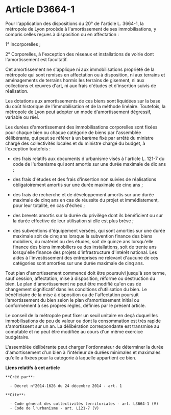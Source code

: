 # Article D3664-1

Pour l'application des dispositions du 20° de l'article L. 3664-1, la métropole de Lyon procède à l'amortissement de ses
immobilisations, y compris celles reçues à disposition ou en affectation : 

1° Incorporelles ; 

2° Corporelles, à l'exception des réseaux et installations de voirie dont l'amortissement est facultatif. 

Cet amortissement ne s'applique ni aux immobilisations propriété de la métropole qui sont remises en affectation ou à
disposition, ni aux terrains et aménagements de terrains hormis les terrains de gisement, ni aux collections et œuvres d'art,
ni aux frais d'études et d'insertion suivis de réalisation. 

Les dotations aux amortissements de ces biens sont liquidées sur la base du coût historique de l'immobilisation et de la
méthode linéaire. Toutefois, la métropole de Lyon peut adopter un mode d'amortissement dégressif, variable ou réel. 

Les durées d'amortissement des immobilisations corporelles sont fixées pour chaque bien ou chaque catégorie de biens par
l'assemblée délibérante, qui peut se référer à un barème fixé par arrêté du ministre chargé des collectivités locales et du
ministre chargé du budget, à l'exception toutefois :

- des frais relatifs aux documents d'urbanisme visés à l'article L. 121-7 du code de l'urbanisme qui sont amortis sur une
durée maximale de dix ans ;

- des frais d'études et des frais d'insertion non suivies de réalisations obligatoirement amortis sur une durée maximale de
cinq ans ;

- des frais de recherche et de développement amortis sur une durée maximale de cinq ans en cas de réussite du projet et
immédiatement, pour leur totalité, en cas d'échec ;

- des brevets amortis sur la durée du privilège dont ils bénéficient ou sur la durée effective de leur utilisation si elle
est plus brève ;

- des subventions d'équipement versées, qui sont amorties sur une durée maximale soit de cinq ans lorsque la subvention
finance des biens mobiliers, du matériel ou des études, soit de quinze ans lorsqu'elle finance des biens immobiliers ou des
installations, soit de trente ans lorsqu'elle finance des projets d'infrastructure d'intérêt national. Les aides à
l'investissement des entreprises ne relevant d'aucune de ces catégories sont amorties sur une durée maximale de cinq ans. 

Tout plan d'amortissement commencé doit être poursuivi jusqu'à son terme, sauf cession, affectation, mise à disposition,
réforme ou destruction du bien. Le plan d'amortissement ne peut être modifié qu'en cas de changement significatif dans les
conditions d'utilisation du bien. Le bénéficiaire de la mise à disposition ou de l'affectation poursuit l'amortissement du
bien selon le plan d'amortissement initial ou conformément à ses propres règles, définies par le présent article. 

Le conseil de la métropole peut fixer un seuil unitaire en deçà duquel les immobilisations de peu de valeur ou dont la
consommation est très rapide s'amortissent sur un an. La délibération correspondante est transmise au comptable et ne peut
être modifiée au cours d'un même exercice budgétaire. 

L'assemblée délibérante peut charger l'ordonnateur de déterminer la durée d'amortissement d'un bien à l'intérieur de durées
minimales et maximales qu'elle a fixées pour la catégorie à laquelle appartient ce bien.

**Liens relatifs à cet article**

	**Créé par**:

	  - Décret n°2014-1626 du 24 décembre 2014 - art. 1

	**Cite**:

	  - Code général des collectivités territoriales - art. L3664-1 (V)
	  - Code de l'urbanisme - art. L121-7 (V)
